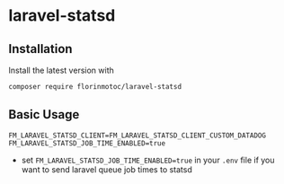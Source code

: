 # laravel-statsd

## Installation

Install the latest version with

```bash
composer require florinmotoc/laravel-statsd
```

## Basic Usage

```dotenv
FM_LARAVEL_STATSD_CLIENT=FM_LARAVEL_STATSD_CLIENT_CUSTOM_DATADOG
FM_LARAVEL_STATSD_JOB_TIME_ENABLED=true
```

- set `FM_LARAVEL_STATSD_JOB_TIME_ENABLED=true` in your `.env` file if you want to send laravel queue job times to statsd
